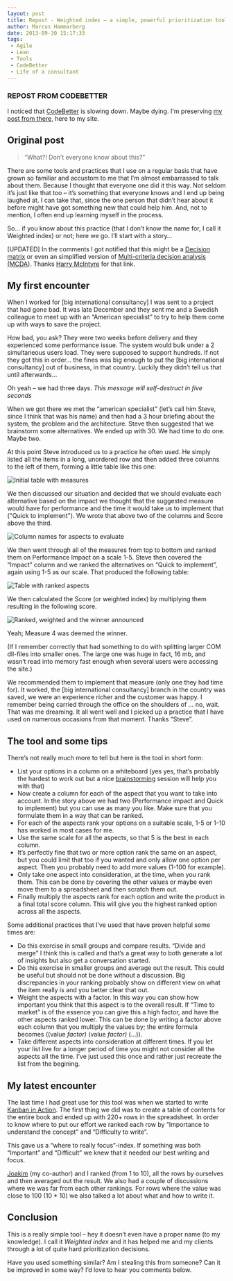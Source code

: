 ```yaml
---
layout: post
title: Repost - Weighted index – a simple, powerful prioritization tool
author: Marcus Hammarberg
date: 2013-09-30 15:17:33
tags:
 - Agile
 - Lean
 - Tools
 - CodeBetter
 - Life of a consultant
---
```


### REPOST FROM CODEBETTER

I noticed that [CodeBetter](http://codebetter.com/marcushammarberg/) is slowing down. Maybe dying. I'm preserving [my post from there](http://codebetter.com/marcushammarberg/2013/09/30/weighted-index/), here to my site.

## Original post

> “What?! Don’t everyone know about this?”

There are some tools and practices that I use on a regular basis that have grown so familiar and accustom to me that I’m almost embarrassed to talk about them. Because I thought that everyone one did it this way. Not seldom it’s just like that too – it’s something that everyone knows and I end up being laughed at. I can take that, since the one person that didn’t hear about it before might have got something new that could help him. And, not to mention, I often end up learning myself in the process.

So… if you know about this practice (that I don’t know the name for, I call it Weighted index) or not; here we go. I’ll start with a story…

[UPDATED] In the comments I got notified that this might be a [Decision matrix](http://en.wikipedia.org/wiki/Decision_matrix) or even an simplified version of [Multi-criteria decision analysis (MCDA)](http://en.wikipedia.org/wiki/Multi-criteria_decision_analysis). Thanks [Harry McIntyre](http://codebetter.com/marcushammarberg/2013/09/30/weighted-index/#) for that link.

<a name='more'></a>

## My first encounter

When I worked for [big international consultancy] I was sent to a project that had gone bad. It was late December and they sent me and a Swedish colleague to meet up with an “American specialist” to try to help them come up with ways to save the project.

How bad, you ask? They were two weeks before delivery and they experienced some performance issue. The system would bulk under a 2 simultaneous users load. They were supposed to support hundreds. If not they got this in order… the fines was big enough to put the [big international consultancy] out of business, in that country. Luckily they didn’t tell us that until afterwards…

Oh yeah – we had three days. *This message will self-destruct in five seconds*

When we got there we met the “american specialist” (let’s call him Steve, since I think that was his name) and then had a 3 hour briefing about the system, the problem and the architecture. Steve then suggested that we brainstorm some alternatives. We ended up with 30. We had time to do one. Maybe two.

At this point Steve introduced us to a practice he often used. He simply listed all the items in a long, unordered row and then added three columns to the left of them, forming a little table like this one:

![Initial table with measures](/img/weighted-index-1.png)

We then discussed our situation and decided that we should evaluate each alternative based on the impact we thought that the suggested measure would have for performance and the time it would take us to implement that ("Quick to implement"). We wrote that above two of the columns and Score above the third.

![Column names for aspects to evaluate](/img/weighted-index-2.png)

We then went through all of the measures from top to bottom and ranked them on Performance Impact on a scale 1-5. Steve then covered the “Impact” column and we ranked the alternatives on “Quick to implement”, again using 1-5 as our scale. That produced the following table:

![Table with ranked aspects](/img/weighted-index-3.png)

We then calculated the Score (or weighted index) by multiplying them resulting in the following score.

![Ranked, weighted and the winner announced](/img/weighted-index-4.png)

Yeah; Measure 4 was deemed the winner.

(If I remember correctly that had something to do with splitting larger COM dll-files into smaller ones. The large one was huge in fact, 16 mb, and wasn’t read into memory fast enough when several users were accessing the site.)

We recommended them to implement that measure (only one they had time for). It worked, the [big international consultancy] branch in the country was saved, we were an experience richer and the customer was happy. I remember being carried through the office on the shoulders of … no, wait. That was me dreaming. It all went well and I picked up a practice that I have used on numerous occasions from that moment. Thanks “Steve”.

## The tool and some tips

There’s not really much more to tell but here is the tool in short form:

- List your options in a column on a whiteboard (yes yes, that’s probably the hardest to work out but a nice [brainstorming](http://www.gogamestorm.com/?s=brainstorm)  session will help you with that)
- Now create a column for each of the aspect that you want to take into account. In the story above we had two (Performance impact and Quick to implement) but you can use as many you like. Make sure that you formulate them in a way that can be ranked.
- For each of the aspects rank your options on a suitable scale, 1-5 or 1-10 has worked in most cases for me.
- Use the same scale for all the aspects, so that 5 is the best in each column.
- It’s perfectly fine that two or more option rank the same on an aspect, but you could limit that too if you wanted and only allow one option per aspect. Then you probably need to add more values (1-100 for example).
- Only take one aspect into consideration, at the time, when you rank them. This can be done by covering the other values or maybe even move them to a spreadsheet and then scratch them out.
- Finally multiply the aspects rank for each option and write the product in a final total score column. This will give you the highest ranked option across all the aspects.

Some additional practices that I’ve used that have proven helpful some times are:

- Do this exercise in small groups and compare results. “Divide and merge” I think this is called and that’s a great way to both generate a lot of insights but also get a conversation started.
- Do this exercise in smaller groups and average out the result. This could be useful but should not be done without a discussion. Big discrepancies in your ranking probably show on different view on what the item really is and you better clear that out.
- Weight the aspects with a factor. In this way you can show how important you think that this aspect is to the overall result. If “Time to market” is of the essence you can give this a high factor, and have the other aspects ranked lower. This can be done by writing a factor above each column that you multiply the values by; the entire formula becomes ((value *factor)* (value *factor)* (…)).
- Take different aspects into consideration at different times. If you let your list live for a longer period of time you might not consider all the aspects all the time. I’ve just used this once and rather just recreate the list from the begining.

## My latest encounter

The last time I had great use for this tool was when we started to write [Kanban in Action](http://bit.ly/theKanbanBook). The first thing we did was to create a table of contents for the entire book and ended up with 220+ rows in the spreadsheet. In order to know where to put our effort we ranked each row by “Importance to understand the concept” and “Difficulty to write”.

This gave us a “where to really focus”-index. If something was both “Important” and “Difficult” we knew that it needed our best writing and focus.

[Joakim](http://joakimsunden.com/) (my co-author) and I ranked (from 1 to 10), all the rows by ourselves and then averaged out the result. We also had a couple of discussions where we was far from each other rankings. For rows where the value was close to 100 (10 * 10)  we also talked a lot about what and how to write it.

## Conclusion

This is a really simple tool – hey it doesn’t even have a proper name (to my knowledge). I call it *Weighted index* and it has helped me and my clients through a lot of quite hard prioritization decisions.

Have you used something similar? Am I stealing this from someone? Can it be improved in some way? I’d love to hear you comments below.
